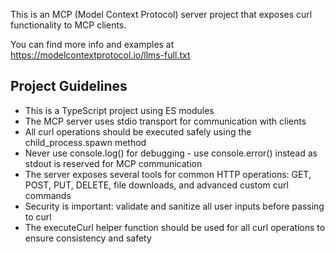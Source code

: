 <!-- Use this file to provide workspace-specific custom instructions to Copilot. For more details, visit https://code.visualstudio.com/docs/copilot/copilot-customization#_use-a-githubcopilotinstructionsmd-file -->

This is an MCP (Model Context Protocol) server project that exposes curl functionality to MCP clients.

You can find more info and examples at https://modelcontextprotocol.io/llms-full.txt

## Project Guidelines

- This is a TypeScript project using ES modules
- The MCP server uses stdio transport for communication with clients
- All curl operations should be executed safely using the child_process.spawn method
- Never use console.log() for debugging - use console.error() instead as stdout is reserved for MCP communication
- The server exposes several tools for common HTTP operations: GET, POST, PUT, DELETE, file downloads, and advanced custom curl commands
- Security is important: validate and sanitize all user inputs before passing to curl
- The executeCurl helper function should be used for all curl operations to ensure consistency and safety
